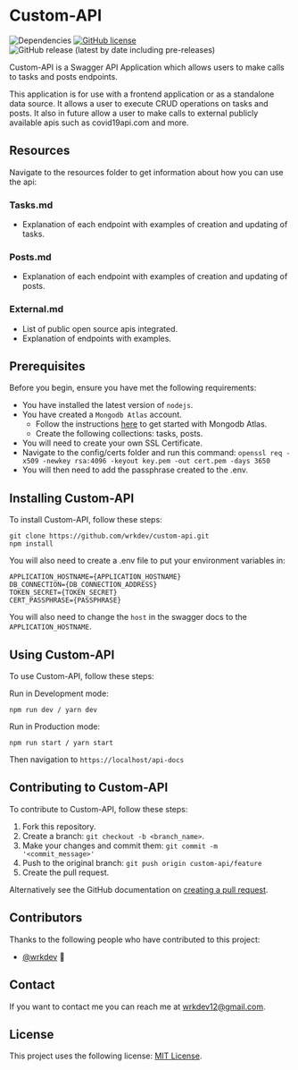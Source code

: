 # Custom-API

![Dependencies](https://img.shields.io/david/wrkdev/custom-api?style=flat-square) [![GitHub license](https://img.shields.io/github/license/wrkdev/custom-api?style=flat-square)](https://github.com/wrkdev/custom-api) ![GitHub release (latest by date including pre-releases)](https://img.shields.io/github/v/release/wrkdev/custom-api?include_prereleases&style=flat-square)

Custom-API is a Swagger API Application which allows users to make calls to tasks and posts endpoints.

This application is for use with a frontend application or as a standalone data source. It allows a user to execute CRUD operations on tasks and posts.
It also in future allow a user to make calls to external publicly available apis such as covid19api.com and more.

## Resources

Navigate to the resources folder to get information about how you can use the api:

### Tasks.md

* Explanation of each endpoint with examples of creation and updating of tasks.

### Posts.md

* Explanation of each endpoint with examples of creation and updating of posts.

### External.md

* List of public open source apis integrated.
* Explanation of endpoints with examples.

## Prerequisites

Before you begin, ensure you have met the following requirements:

* You have installed the latest version of `nodejs`.
* You have created a `Mongodb Atlas` account.
    * Follow the instructions [here](https://docs.atlas.mongodb.com/getting-started/) to get started with Mongodb Atlas.
    * Create the following collections: tasks, posts.
* You will need to create your own SSL Certificate.
* Navigate to the config/certs folder and run this command:
    `openssl req -x509 -newkey rsa:4096 -keyout key.pem -out cert.pem -days 3650`
* You will then need to add the passphrase created to the .env.

## Installing Custom-API

To install Custom-API, follow these steps:

```
git clone https://github.com/wrkdev/custom-api.git
npm install
```

You will also need to create a .env file to put your environment variables in:

```
APPLICATION_HOSTNAME={APPLICATION_HOSTNAME}
DB_CONNECTION={DB_CONNECTION_ADDRESS}
TOKEN_SECRET={TOKEN_SECRET}
CERT_PASSPHRASE={PASSPHRASE}
```

You will also need to change the `host` in the swagger docs to the `APPLICATION_HOSTNAME`.

## Using Custom-API

To use Custom-API, follow these steps:

Run in Development mode:
```
npm run dev / yarn dev
```

Run in Production mode:
```
npm run start / yarn start
```

Then navigation to `https://localhost/api-docs`

## Contributing to Custom-API

To contribute to Custom-API, follow these steps:

1. Fork this repository.
2. Create a branch: `git checkout -b <branch_name>`.
3. Make your changes and commit them: `git commit -m '<commit_message>'`
4. Push to the original branch: `git push origin custom-api/feature`
5. Create the pull request.

Alternatively see the GitHub documentation on [creating a pull request](https://help.github.com/en/github/collaborating-with-issues-and-pull-requests/creating-a-pull-request).

## Contributors

Thanks to the following people who have contributed to this project:

* [@wrkdev](https://github.com/wrkdev) 📖

## Contact

If you want to contact me you can reach me at wrkdev12@gmail.com.

## License

This project uses the following license: [MIT License](https://github.com/wrkdev/custom-api/LICENSE).
